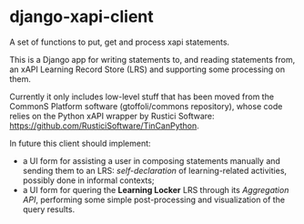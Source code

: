 # django-xapi-client
A set of functions to put, get and process xapi statements.

This is a Django app for writing statements to, and reading statements from, an xAPI Learning Record Store (LRS) and supporting some processing on them.

Currently it only includes low-level stuff that has been moved from the CommonS Platform software (gtoffoli/commons repository), whose code relies on the Python xAPI wrapper by Rustici Software: https://github.com/RusticiSoftware/TinCanPython.

In future this client should implement:
- a UI form for assisting a user in composing statements manually and sending them to an LRS: *self-declaration* of learning-related activities, possibly done in informal contexts;
- a UI form for quering the **Learning Locker** LRS through its *Aggregation API*, performing some simple post-processing and visualization of the query results.
